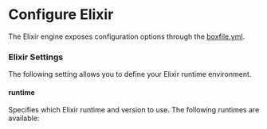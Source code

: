 # Configure Elixir

The Elixir engine exposes configuration options through the [boxfile.yml](http://docs.nanobox.io/boxfile/).

### Elixir Settings
The following setting allows you to define your Elixir runtime environment.

#### runtime
Specifies which Elixir runtime and version to use. The following runtimes are available:

<!-- - python-2.7
- python-3.4
- python-3.5

```yaml
code.build:
  config:
    runtime: python-3.5
``` -->

